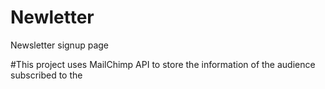 # Newletter
Newsletter signup page

#This project uses MailChimp API to store the information of the audience subscribed to the 
